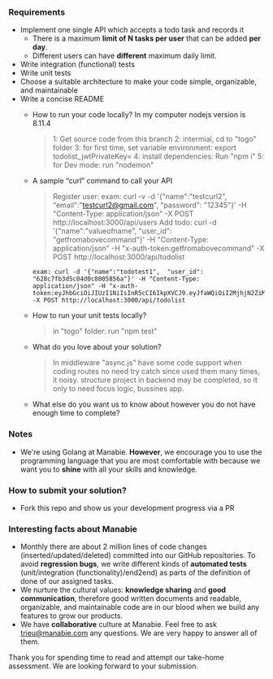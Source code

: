 ### Requirements

- Implement one single API which accepts a todo task and records it
  - There is a maximum **limit of N tasks per user** that can be added **per day**.
  - Different users can have **different** maximum daily limit.
- Write integration (functional) tests
- Write unit tests
- Choose a suitable architecture to make your code simple, organizable, and maintainable
- Write a concise README
  - How to run your code locally?
    In my computer nodejs version is 8.11.4
    > 1: Get source code from this branch
    > 2: intermial, cd to "togo" folder
    > 3: for first time, set variable environment: export todolist_jwtPrivateKey=<anywordsyouwant>
    > 4: install dependencies: Run "npm i"
    > 5: for Dev mode: run "nodemon"
  - A sample “curl” command to call your API
    > Register user:
        exam: curl -v -d '{"name":"testcurl2", "email":"testcurl2@gmail.com", "password": "12345"}' -H "Content-Type: application/json" -X POST http://localhost:3000/api/users
    > Add todo:
        curl -d '{"name":"valueofname",  "user_id": "getfromabovecommand"}' -H "Content-Type: application/json" -H "x-auth-token:getfromabovecommand"  -X POST http://localhost:3000/api/todolist

        exam: curl -d '{"name":"todotest1",  "user_id": "628c7fb3d5c04d0c8005856a"}' -H "Content-Type: application/json" -H "x-auth-token:eyJhbGciOiJIUzI1NiIsInR5cCI6IkpXVCJ9.eyJfaWQiOiI2MjhjN2ZiM2Q1YzA0ZDBjODAwNTg1NmEiLCJpYXQiOjE2NTMzNzQ4OTl9.9NgJnxEbjRhnoeNExZY5zRBiosmUQRHUBJQi4kE0R54"  -X POST http://localhost:3000/api/todolist 
  - How to run your unit tests locally?
      > in "togo" folder: run "npm test"
  - What do you love about your solution?
      > In middleware "async.js" have some code support when coding routes no need try catch since used them many times, it noisy.
      > structure project in backend may be completed, so it only to need focus logic, bussines app.
  - What else do you want us to know about however you do not have enough time to complete?

### Notes

- We're using Golang at Manabie. **However**, we encourage you to use the programming language that you are most comfortable with because we want you to **shine** with all your skills and knowledge.

### How to submit your solution?

- Fork this repo and show us your development progress via a PR

### Interesting facts about Manabie

- Monthly there are about 2 million lines of code changes (inserted/updated/deleted) committed into our GitHub repositories. To avoid **regression bugs**, we write different kinds of **automated tests** (unit/integration (functionality)/end2end) as parts of the definition of done of our assigned tasks.
- We nurture the cultural values: **knowledge sharing** and **good communication**, therefore good written documents and readable, organizable, and maintainable code are in our blood when we build any features to grow our products.
- We have **collaborative** culture at Manabie. Feel free to ask trieu@manabie.com any questions. We are very happy to answer all of them.

Thank you for spending time to read and attempt our take-home assessment. We are looking forward to your submission.
